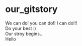 # our_gitstory

We can do! you can do!! I can do!!! <br>
Do your best :)<br>
Our stroy begins..<br>
Hello